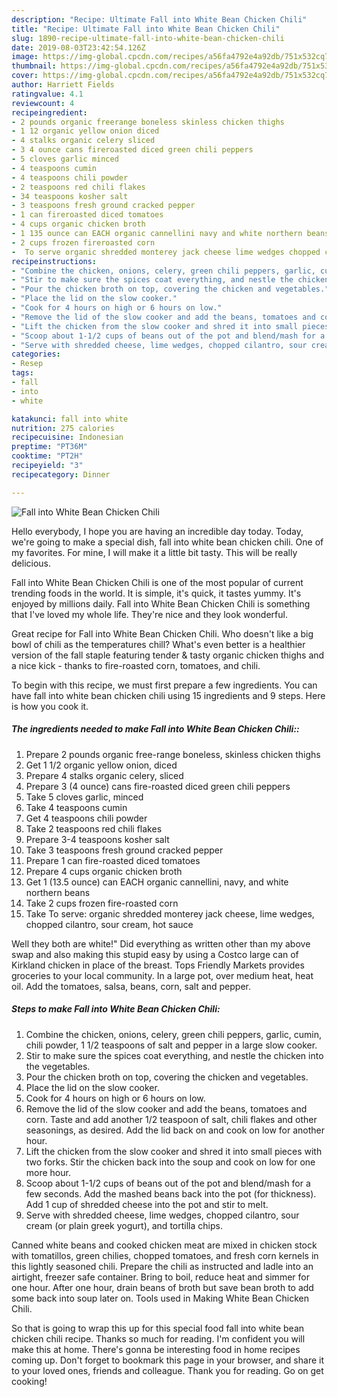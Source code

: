```yaml
---
description: "Recipe: Ultimate Fall into White Bean Chicken Chili"
title: "Recipe: Ultimate Fall into White Bean Chicken Chili"
slug: 1890-recipe-ultimate-fall-into-white-bean-chicken-chili
date: 2019-08-03T23:42:54.126Z
image: https://img-global.cpcdn.com/recipes/a56fa4792e4a92db/751x532cq70/fall-into-white-bean-chicken-chili-recipe-main-photo.jpg
thumbnail: https://img-global.cpcdn.com/recipes/a56fa4792e4a92db/751x532cq70/fall-into-white-bean-chicken-chili-recipe-main-photo.jpg
cover: https://img-global.cpcdn.com/recipes/a56fa4792e4a92db/751x532cq70/fall-into-white-bean-chicken-chili-recipe-main-photo.jpg
author: Harriett Fields
ratingvalue: 4.1
reviewcount: 4
recipeingredient:
- 2 pounds organic freerange boneless skinless chicken thighs
- 1 12 organic yellow onion diced
- 4 stalks organic celery sliced
- 3 4 ounce cans fireroasted diced green chili peppers
- 5 cloves garlic minced
- 4 teaspoons cumin
- 4 teaspoons chili powder
- 2 teaspoons red chili flakes
- 34 teaspoons kosher salt
- 3 teaspoons fresh ground cracked pepper
- 1 can fireroasted diced tomatoes
- 4 cups organic chicken broth
- 1 135 ounce can EACH organic cannellini navy and white northern beans
- 2 cups frozen fireroasted corn
-  To serve organic shredded monterey jack cheese lime wedges chopped cilantro sour cream hot sauce
recipeinstructions:
- "Combine the chicken, onions, celery, green chili peppers, garlic, cumin, chili powder, 1 1/2 teaspoons of salt and pepper in a large slow cooker."
- "Stir to make sure the spices coat everything, and nestle the chicken into the vegetables."
- "Pour the chicken broth on top, covering the chicken and vegetables."
- "Place the lid on the slow cooker."
- "Cook for 4 hours on high or 6 hours on low."
- "Remove the lid of the slow cooker and add the beans, tomatoes and corn. Taste and add another 1/2 teaspoon of salt, chili flakes and other seasonings, as desired. Add the lid back on and cook on low for another hour."
- "Lift the chicken from the slow cooker and shred it into small pieces with two forks. Stir the chicken back into the soup and cook on low for one more hour."
- "Scoop about 1-1/2 cups of beans out of the pot and blend/mash for a few seconds. Add the mashed beans back into the pot (for thickness). Add 1 cup of shredded cheese into the pot and stir to melt."
- "Serve with shredded cheese, lime wedges, chopped cilantro, sour cream (or plain greek yogurt), and tortilla chips."
categories:
- Resep
tags:
- fall
- into
- white

katakunci: fall into white
nutrition: 275 calories
recipecuisine: Indonesian
preptime: "PT36M"
cooktime: "PT2H"
recipeyield: "3"
recipecategory: Dinner

---
```



![Fall into White Bean Chicken Chili](https://img-global.cpcdn.com/recipes/a56fa4792e4a92db/751x532cq70/fall-into-white-bean-chicken-chili-recipe-main-photo.jpg)

Hello everybody, I hope you are having an incredible day today. Today, we're going to make a special dish, fall into white bean chicken chili. One of my favorites. For mine, I will make it a little bit tasty. This will be really delicious.

Fall into White Bean Chicken Chili is one of the most popular of current trending foods in the world. It is simple, it's quick, it tastes yummy. It's enjoyed by millions daily. Fall into White Bean Chicken Chili is something that I've loved my whole life. They're nice and they look wonderful.

Great recipe for Fall into White Bean Chicken Chili. Who doesn&#39;t like a big bowl of chili as the temperatures chill? What&#39;s even better is a healthier version of the fall staple featuring tender &amp; tasty organic chicken thighs and a nice kick - thanks to fire-roasted corn, tomatoes, and chili.


To begin with this recipe, we must first prepare a few ingredients. You can have fall into white bean chicken chili using 15 ingredients and 9 steps. Here is how you cook it.

##### The ingredients needed to make Fall into White Bean Chicken Chili::

1. Prepare 2 pounds organic free-range boneless, skinless chicken thighs
1. Get 1 1/2 organic yellow onion, diced
1. Prepare 4 stalks organic celery, sliced
1. Prepare 3 (4 ounce) cans fire-roasted diced green chili peppers
1. Take 5 cloves garlic, minced
1. Take 4 teaspoons cumin
1. Get 4 teaspoons chili powder
1. Take 2 teaspoons red chili flakes
1. Prepare 3-4 teaspoons kosher salt
1. Take 3 teaspoons fresh ground cracked pepper
1. Prepare 1 can fire-roasted diced tomatoes
1. Prepare 4 cups organic chicken broth
1. Get 1 (13.5 ounce) can EACH organic cannellini, navy, and white northern beans
1. Take 2 cups frozen fire-roasted corn
1. Take  To serve: organic shredded monterey jack cheese, lime wedges, chopped cilantro, sour cream, hot sauce


Well they both are white!&#34; Did everything as written other than my above swap and also making this stupid easy by using a Costco large can of Kirkland chicken in place of the breast. Tops Friendly Markets provides groceries to your local community. In a large pot, over medium heat, heat oil. Add the tomatoes, salsa, beans, corn, salt and pepper. 

##### Steps to make Fall into White Bean Chicken Chili:

1. Combine the chicken, onions, celery, green chili peppers, garlic, cumin, chili powder, 1 1/2 teaspoons of salt and pepper in a large slow cooker.
1. Stir to make sure the spices coat everything, and nestle the chicken into the vegetables.
1. Pour the chicken broth on top, covering the chicken and vegetables.
1. Place the lid on the slow cooker.
1. Cook for 4 hours on high or 6 hours on low.
1. Remove the lid of the slow cooker and add the beans, tomatoes and corn. Taste and add another 1/2 teaspoon of salt, chili flakes and other seasonings, as desired. Add the lid back on and cook on low for another hour.
1. Lift the chicken from the slow cooker and shred it into small pieces with two forks. Stir the chicken back into the soup and cook on low for one more hour.
1. Scoop about 1-1/2 cups of beans out of the pot and blend/mash for a few seconds. Add the mashed beans back into the pot (for thickness). Add 1 cup of shredded cheese into the pot and stir to melt.
1. Serve with shredded cheese, lime wedges, chopped cilantro, sour cream (or plain greek yogurt), and tortilla chips.


Canned white beans and cooked chicken meat are mixed in chicken stock with tomatillos, green chilies, chopped tomatoes, and fresh corn kernels in this lightly seasoned chili. Prepare the chili as instructed and ladle into an airtight, freezer safe container. Bring to boil, reduce heat and simmer for one hour. After one hour, drain beans of broth but save bean broth to add some back into soup later on. Tools used in Making White Bean Chicken Chili. 

So that is going to wrap this up for this special food fall into white bean chicken chili recipe. Thanks so much for reading. I'm confident you will make this at home. There's gonna be interesting food in home recipes coming up. Don't forget to bookmark this page in your browser, and share it to your loved ones, friends and colleague. Thank you for reading. Go on get cooking!
